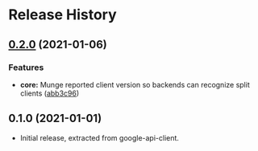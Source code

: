 # Release History

## [0.2.0](https://www.github.com/googleapis/google-api-ruby-client/compare/google-apis-core/v0.1.0...v0.2.0) (2021-01-06)

### Features

* **core:** Munge reported client version so backends can recognize split clients ([abb3c96](https://www.github.com/googleapis/google-api-ruby-client/commit/abb3c968fecb1d62384b75811f20a703bcacd1e7))

## 0.1.0 (2021-01-01)

* Initial release, extracted from google-api-client.
